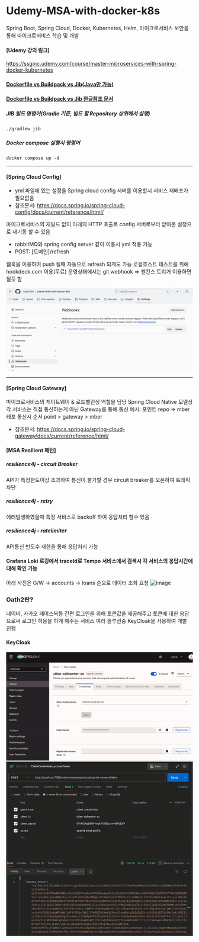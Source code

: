 # Udemy-MSA-with-docker-k8s
Spring Boot, Spring Cloud, Docker, Kubernetes, Helm, 마이크로서비스 보안을 통해 마이크로서비스 학습 및 개발

#### [Udemy 강의 링크]
https://ssginc.udemy.com/course/master-microservices-with-spring-docker-kubernetes

#### [Dockerfile vs Buildpack vs Jib(Java만 가능)](https://medium.com/spring-boot/speed-up-and-downsize-spring-boot-built-image-from-dockerfile-to-buildpack-to-jib-aad0674643ee)

#### [Dockerfile vs Buildpack vs Jib 한글참조 문서](https://blog.leaphop.co.kr/blogs/32)


##### JIB 빌드 명령어(Gradle 기준, 빌드 할 Repository 상위에서 실행)
```
./gradlew jib
```

##### Docker compose 실행시 명령어
```
docker compose up -d
```

<hr>

#### [Spring Cloud Config]
- yml 파일에 있는 설정을 Spring cloud config 서버를 이용할시 서비스 재배포가 필요없음 
- 참조문서: https://docs.spring.io/spring-cloud-config/docs/current/reference/html/

마이크로서비스의 재빌드 없이 아래의 HTTP 호출로 config 서버로부터 받아온 설정으로 재기동 할 수 있음
- rabbitMQ와 spring config server 같이 이용시 yml 적용 가능
- POST: [도메인]/refresh


웹훅을 이용하여 push 될때 자동으로 refresh 되게도 가능
로컬호스트 테스트를 위해 hookdeck.com 이용(무료)
운영상태에서는 git webhook => 젠킨스 트리거 이용하면 될듯 함

![Alt text](image.png)


<hr/>

#### [Spring Cloud Gateway]

마이크로서비스의 게이트웨이 & 로드밸런싱 역할을 담당
Spring Cloud Native 모델상 각 서비스는 직접 통신하는게 아닌 Gateway를 통해 통신
예시: 포인트 repo => mber 레포 통신시 순서
point > gateway > mber

- 참조문서: https://docs.spring.io/spring-cloud-gateway/docs/current/reference/html/


#### [MSA Resilient 패턴]
##### resilience4j - circuit Breaker
API가 특정한도이상 초과하여 통신이 불가할 경우 circuit breaker를 오픈하여 트래픽 차단

##### resilience4j - retry
에러발생하였을때 특정 서비스로 backoff 하여 응답처리 할수 있음

##### resilience4j - ratelimiter
API통신 빈도수 제한을 통해 응답처리 가능

#### Grafana Loki 로깅에서 traceId로 Tempo 서비스에서 검색시 각 서비스의 응답시간에 대해 확인 가능
아래 사진은 G/W -> accounts -> loans 순으로 데이터 조회 요청
![image](https://github.com/lutae2000/Udemy-MSA-with-docker-k8s/assets/40047335/d68ff5fe-400c-42b5-a1ab-11aca660f8de)

### Oath2란?
네이버, 카카오 페이스북등 간편 로그인을 위해 토큰값을 제공해주고 토큰에 대한 응답으로써 로그인 허용을 하게 해주는 서비스
여러 솔루션중 KeyCloak을 사용하여 개발 진행
#### KeyCloak
![img_1.png](img_1.png)
![img.png](img.png)